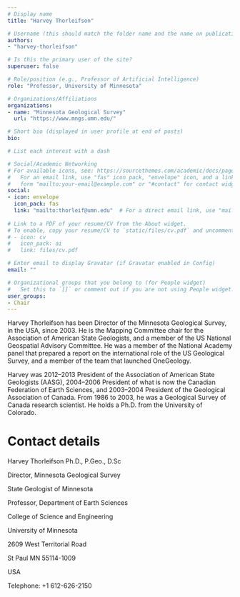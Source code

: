 ```yaml
---
# Display name
title: "Harvey Thorleifson"

# Username (this should match the folder name and the name on publications)
authors:
- "harvey-thorleifson"

# Is this the primary user of the site?
superuser: false

# Role/position (e.g., Professor of Artificial Intelligence)
role: "Professor, University of Minnesota"

# Organizations/Affiliations
organizations:
- name: "Minnesota Geological Survey"
  url: "https://www.mngs.umn.edu/"

# Short bio (displayed in user profile at end of posts)
bio: 

# List each interest with a dash

# Social/Academic Networking
# For available icons, see: https://sourcethemes.com/academic/docs/page-builder/#icons
#   For an email link, use "fas" icon pack, "envelope" icon, and a link in the
#   form "mailto:your-email@example.com" or "#contact" for contact widget.
social:
- icon: envelope
  icon_pack: fas
  link: "mailto:thorleif@umn.edu"  # For a direct email link, use "mailto:test@example.org".
  
# Link to a PDF of your resume/CV from the About widget.
# To enable, copy your resume/CV to `static/files/cv.pdf` and uncomment the lines below.
# - icon: cv
#   icon_pack: ai
#   link: files/cv.pdf

# Enter email to display Gravatar (if Gravatar enabled in Config)
email: ""

# Organizational groups that you belong to (for People widget)
#   Set this to `[]` or comment out if you are not using People widget.
user_groups:
- Chair
---
```

Harvey Thorleifson has been Director of the Minnesota Geological Survey, in the USA, since 2003. He is the Mapping Committee chair for the Association of American State Geologists, and a member of the US National Geospatial Advisory Committee. He was a member of the National Academy panel that prepared a report on the international role of the US Geological Survey, and a member of the team that launched OneGeology.

Harvey was 2012–2013 President of the Association of American State Geologists (AASG), 2004–2006 President of what is now the Canadian Federation of Earth Sciences, and 2003–2004 President of the Geological Association of Canada. From 1986 to 2003, he was a Geological Survey of Canada research scientist. He holds a Ph.D. from the University of Colorado.

Contact details
===============

Harvey Thorleifson Ph.D., P.Geo., D.Sc

Director, Minnesota Geological Survey

State Geologist of Minnesota

Professor, Department of Earth Sciences

College of Science and Engineering

University of Minnesota

2609 West Territorial Road

St Paul MN 55114-1009

USA

Telephone: +1 612-626-2150

